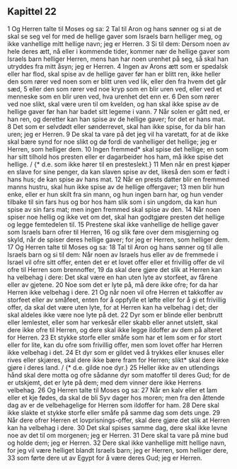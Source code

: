 ## Kapittel 22

1 Og Herren talte til Moses og sa:
2 Tal til Aron og hans sønner og si at de skal se seg vel for med de hellige gaver som Israels barn helliger meg, og ikke vanhellige mitt hellige navn; jeg er Herren.
3 Si til dem: Dersom noen av hele deres ætt, nå eller i kommende tider, kommer nær de hellige gaver som Israels barn helliger Herren, mens han har noen urenhet på seg, så skal han utryddes fra mitt åsyn; jeg er Herren.
4 Ingen av Arons ætt som er spedalsk eller har flod, skal spise av de hellige gaver før han er blitt ren, ikke heller den som rører ved noen som er blitt uren ved lik, eller den fra hvem det går sæd,
5 eller den som rører ved noe kryp som en blir uren ved, eller ved et menneske som en blir uren ved, hva urenhet det enn er.
6 Den som rører ved noe slikt, skal være uren til om kvelden, og han skal ikke spise av de hellige gaver før han har badet sitt legeme i vann.
7 Når solen er gått ned, er han ren, og deretter kan han spise av de hellige gaver; for det er hans mat.
8 Det som er selvdødt eller sønderrevet, skal han ikke spise, for da blir han uren; jeg er Herren.
9 De skal ta vare på det jeg vil ha varetatt, for at de ikke skal bære synd for noe slikt og dø fordi de vanhelliger det hellige; jeg er Herren, som helliger dem.
10 Ingen fremmed* skal spise det hellige; en som har sitt tilhold hos presten eller er dagarbeider hos ham, må ikke spise det hellige. / {* d.e. som ikke hører til en presteslekt.}
11 Men når en prest kjøper en slave for sine penger, da kan slaven spise av det, likeså den som er født i hans hus; de kan spise av hans mat.
12 Når en prests datter blir en fremmed manns hustru, skal hun ikke spise av de hellige offergaver;
13 men blir hun enke, eller er hun skilt fra sin mann, og hun ingen barn har, og hun vender tilbake til sin fars hus og bor hos ham slik som i sin ungdom, da kan hun spise av sin fars mat; men ingen fremmed skal spise av den.
14 Når noen spiser noe hellig og ikke vet om det, skal han godtgjøre presten det hellige og legge femtedelen til.
15 Prestene skal ikke vanhellige de hellige gaver som Israels barn ofrer til Herren,
16 og slik føre over dem misgjerning og skyld, når de spiser deres hellige gaver; for jeg er Herren, som helliger dem.
17 Og Herren talte til Moses og sa:
18 Tal til Aron og hans sønner og til alle Israels barn og si til dem: Når noen av Israels hus eller av de fremmede i Israel vil ofre sitt offer, enten det er et lovet offer eller et frivillig offer de vil ofre til Herren som brennoffer,
19 da skal dere gjøre det slik at Herren kan ha velbehag i dere: Det skal være en han uten lyte av storfeet, av fårene eller av gjetene.
20 Noe som det er lyte på, må dere ikke ofre; for da har Herren ikke velbehag i dere.
21 Og når noen vil ofre Herren et takkoffer av storfeet eller av småfeet, enten for å oppfylle et løfte eller for å gi et frivillig offer, da skal det være uten lyte, for at Herren kan ha velbehag i det; der skal aldeles ikke være noe lyte på det.
22 Dyr som er blinde eller benbrutt eller lemlestet, eller som har verkesår eller skabb eller annet utslett, skal dere ikke ofre til Herren, og dere skal ikke legge ildoffer av dem på alteret for Herren.
23 Et stykke storfe eller småfe som har et lem som er for stort eller for lite, kan du ofre som frivillig offer, men som lovet offer har Herren ikke velbehag i det.
24 Et dyr som er gildet ved å trykkes eller knuses eller rives eller skjæres, skal dere ikke bære fram for Herren; slikt* skal dere ikke gjøre i deres land. / {* d.e. gilde noe dyr.}
25 Heller ikke av en utlendings hånd skal dere motta og ofre sådanne dyr som matoffer til deres Gud; for de er utskjemt, det er lyte på dem; med dem vinner dere ikke Herrens velbehag.
26 Og Herren talte til Moses og sa:
27 Når en kalv eller et lam eller et kje fødes, da skal de bli Syv dager hos moren; men fra den åttende dag av er de velbehagelige for Herren som ildoffer for ham.
28 Dere skal ikke slakte et stykke storfe eller småfe på samme dag som dets unge.
29 Når dere ofrer Herren et lovprisnings-offer, skal dere gjøre det slik at Herren kan ha velbehag i dere.
30 Det skal spises samme dag, dere skal ikke levne noe av det til om morgenen; jeg er Herren.
31 Dere skal ta vare på mine bud og holde dem; jeg er Herren.
32 Dere skal ikke vanhellige mitt hellige navn, for jeg vil være helliget blandt Israels barn; jeg er Herren, som helliger dere,
33 som førte dere ut av Egypt for å være deres Gud; jeg er Herren.
